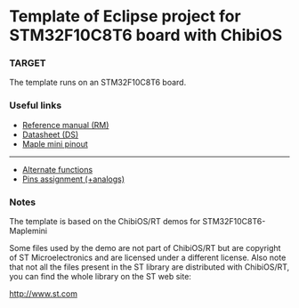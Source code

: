 # Template of Eclipse project for STM32F10C8T6 board with ChibiOS

### TARGET

The template runs on an STM32F10C8T6 board.

### Useful links

* [Reference manual (RM)](https://www.st.com/content/ccc/resource/technical/document/reference_manual/59/b9/ba/7f/11/af/43/d5/CD00171190.pdf/files/CD00171190.pdf/jcr:content/translations/en.CD00171190.pdf)
* [Datasheet (DS)](https://www.st.com/resource/en/datasheet/cd00161566.pdf)
* [Maple mini pinout](https://istarik.ru/blog/arduino/102.html)
---
* [Alternate functions](https://www.st.com/resource/en/datasheet/cd00161566.pdf#page=28)
* [Pins assignment (+analogs)](https://www.st.com/resource/en/datasheet/cd00161566.pdf#page=28)


### Notes

The template is based on the ChibiOS/RT demos for STM32F10C8T6-Maplemini

Some files used by the demo are not part of ChibiOS/RT but are copyright of
ST Microelectronics and are licensed under a different license.
Also note that not all the files present in the ST library are distributed
with ChibiOS/RT, you can find the whole library on the ST web site:

http://www.st.com
